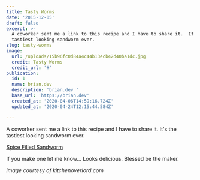```yaml
---
title: Tasty Worms
date: '2015-12-05'
draft: false
excerpt: >-
  A coworker sent me a link to this recipe and I have to share it.  It's the
  tastiest looking sandworm ever.
slug: tasty-worms
image:
  url: /uploads/15b96fc0d84a4c44b13ecb42d40ba1dc.jpg
  credit: Tasty Worms
  credit_url: '#'
publication:
  id: 1
  name: brian.dev
  description: 'brian.dev '
  base_url: 'https://brian.dev'
  created_at: '2020-04-06T14:59:16.724Z'
  updated_at: '2020-04-24T12:15:44.584Z'

---
```



A coworker sent me a link to this recipe and I have to share it.  It's the tastiest looking sandworm ever.

[Spice Filled Sandworm](http://kitchenoverlord.com/2015/12/03/dune-week-spice-filled-sandworm/)

If you make one let me know... Looks delicious.  Blessed be the maker.

*image courtesy of kitchenoverlord.com*
